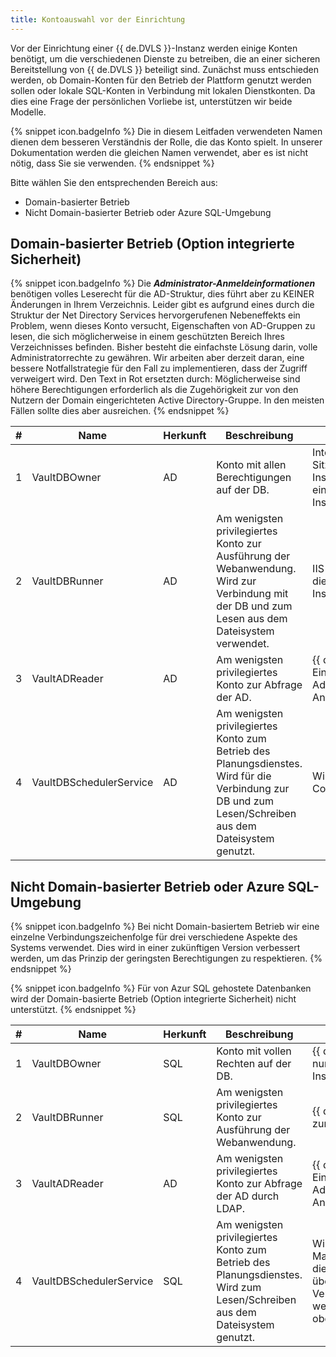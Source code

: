 ```yaml
---
title: Kontoauswahl vor der Einrichtung
---
```

Vor der Einrichtung einer {{ de.DVLS }}-Instanz werden einige Konten benötigt, um die verschiedenen Dienste zu betreiben, die an einer sicheren Bereitstellung von {{ de.DVLS }} beteiligt sind. Zunächst muss entschieden werden, ob Domain-Konten für den Betrieb der Plattform genutzt werden sollen oder lokale SQL-Konten in Verbindung mit lokalen Dienstkonten. Da dies eine Frage der persönlichen Vorliebe ist, unterstützen wir beide Modelle.  

{% snippet icon.badgeInfo %}
Die in diesem Leitfaden verwendeten Namen dienen dem besseren Verständnis der Rolle, die das Konto spielt. In unserer Dokumentation werden die gleichen Namen verwendet, aber es ist nicht nötig, dass Sie sie verwenden.
{% endsnippet %}

Bitte wählen Sie den entsprechenden Bereich aus:  

- Domain-basierter Betrieb 
- Nicht Domain-basierter Betrieb oder Azure SQL-Umgebung 

## Domain-basierter Betrieb (Option integrierte Sicherheit) 

{% snippet icon.badgeInfo %}
Die ***Administrator-Anmeldeinformationen*** benötigen volles Leserecht für die AD-Struktur, dies führt aber zu KEINER Änderungen in Ihrem Verzeichnis. Leider gibt es aufgrund eines durch die Struktur der Net Directory Services hervorgerufenen Nebeneffekts ein Problem, wenn dieses Konto versucht, Eigenschaften von AD-Gruppen zu lesen, die sich möglicherweise in einem geschützten Bereich Ihres Verzeichnisses befinden.
Bisher besteht die einfachste Lösung darin, volle Administratorrechte zu gewähren. Wir arbeiten aber derzeit daran, eine bessere Notfallstrategie für den Fall zu implementieren, dass der Zugriff verweigert wird. Den Text in Rot ersetzten durch: Möglicherweise sind höhere Berechtigungen erforderlich als die Zugehörigkeit zur von den Nutzern der Domain eingerichteten Active Directory-Gruppe. In den meisten Fällen sollte dies aber ausreichen. 
{% endsnippet %}

| # | Name                  | Herkunft | Beschreibung                               | Eingerichtet in... |
| - | --------------------- | -------- | ------------------------------------------ | ------------------ |
| 1 | VaultDBOwner            | AD     | Konto mit allen Berechtigungen auf der DB. | Interaktive Windows-Sitzungen zum Installieren/Aktualisieren einer {{ de.DVLS }}-Instanz. |
| 2 | VaultDBRunner           | AD     | Am wenigsten privilegiertes Konto zur Ausführung der Webanwendung. Wird zur Verbindung mit der DB und zum Lesen aus dem Dateisystem verwendet. | IIS-Anwendungspools, die eine {{ de.DVLS }}-Instanz ausführen. |
| 3 | VaultADReader         | AD     | Am wenigsten privilegiertes Konto zur Abfrage der AD. | {{ de.DVLS }}-Instanz-Einstellungen - Administrator-Anmeldeinformationen. |
| 4 | VaultDBSchedulerService | AD     | Am wenigsten privilegiertes Konto zum Betrieb des Planungsdienstes. Wird für die Verbindung zur DB und zum Lesen/Schreiben aus dem Dateisystem genutzt. | Windows Service Control Manager. |

## Nicht Domain-basierter Betrieb oder Azure SQL-Umgebung

{% snippet icon.badgeInfo %}
Bei nicht Domain-basiertem Betrieb wir eine einzelne Verbindungszeichenfolge für drei verschiedene Aspekte des Systems verwendet. Dies wird in einer zukünftigen Version verbessert werden, um das Prinzip der geringsten Berechtigungen zu respektieren.
{% endsnippet %}

{% snippet icon.badgeInfo %}
Für von Azur SQL gehostete Datenbanken wird der Domain-basierte Betrieb (Option integrierte Sicherheit) nicht unterstützt.
{% endsnippet %}

| # | Name                  | Herkunft | Beschreibung                               | Eingerichtet in... |
| - | --------------------- | -------- | ------------------------------------------ | ------------------ |
| 1 | VaultDBOwner            | SQL    | Konto mit vollen Rechten auf der DB.                | {{ de.DVLSCONSOLE }} nur für Sitzungen zur Installation/Aktualisierung. |
| 2 | VaultDBRunner           | SQL    | Am wenigsten privilegiertes Konto zur Ausführung der Webanwendung.   | {{ de.DVLSCONSOLE }} zum Betrieb der Instanz. |
| 3 | VaultADReader         | AD     | Am wenigsten privilegiertes Konto zur Abfrage der AD durch LDAP. | {{ de.DVLS }}-Instanz-Einstellungen - Administrator-Anmeldeinformationen. |
| 4 | VaultDBSchedulerService | SQL    | Am wenigsten privilegiertes Konto zum Betrieb des Planungsdienstes. Wird zum Lesen/Schreiben aus dem Dateisystem genutzt. | Windows Service Control Manager. Der Zugriff auf die Datenbank erfolgt über eine einzelnen Verbindungszeichenfolge, welche Gegenstand der oben genannten Notiz ist. |